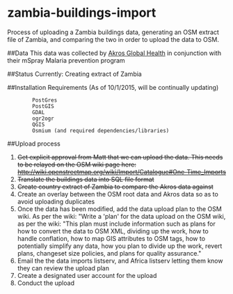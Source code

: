 # zambia-buildings-import

Process of uploading a Zambia buildings data, generating an OSM extract file of Zambia, and comparing the two in order to upload the data to OSM.

##Data
This data was collected by <a href='http://akros.com/how-we-do-it/data-collection/'>Akros Global Health</a> in conjunction with their mSpray Malaria prevention program

##Status
Currently: Creating extract of Zambia

##Installation Requirements
(As of 10/1/2015, will be continually updating)
```
        PostGres
        PostGIS
        GDAL
        ogr2ogr
        QGIS 
        Osmium (and required dependencies/libraries)
```

##Upload process

1. <strike>Get explicit approval from Matt that we can upload the data. This needs to be relayed on the OSM wiki page here: http://wiki.openstreetmap.org/wiki/Import/Catalogue#One-Time_Imports</strike>
2. <strike>Translate the buildings data into SQL file format</strike>
3. <strike>Create country extract of Zambia to compare the Akros data against</strike>
4. Create an overlay between the OSM root data and Akros data so as to avoid uploading duplicates
5. Once the data has been modified, add the data upload plan to the OSM wiki. As per the wiki:
    "Write a 'plan' for the data upload on the OSM wiki, as per the wiki: "This plan must include information such as plans for how to convert the data to OSM XML, dividing up the work, how to handle conflation, how to map GIS attributes to OSM tags, how to potentially simplify any data, how you plan to divide up the work, revert plans, changeset size policies, and plans for quality assurance."
6. Email the the data imports listserv, and Africa listserv letting them know they can review the upload plan
7. Create a designated user account for the upload
8. Conduct the upload



